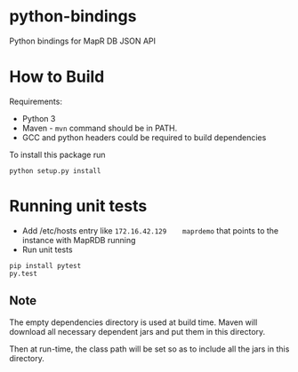 # python-bindings
Python bindings for MapR DB JSON API

# How to Build
Requirements:

  - Python 3
  - Maven - `mvn` command should be in PATH.
  - GCC and python headers could be required to build dependencies

To install this package run

    python setup.py install

# Running unit tests

  - Add /etc/hosts entry like `172.16.42.129	maprdemo` that points to the instance with MapRDB running
  - Run unit tests
```
pip install pytest
py.test
```

## Note
The empty dependencies directory is used at build time. Maven will
download all necessary dependent jars and put them in this directory.

Then at run-time, the class path will be set so as to include all
the jars in this directory.
